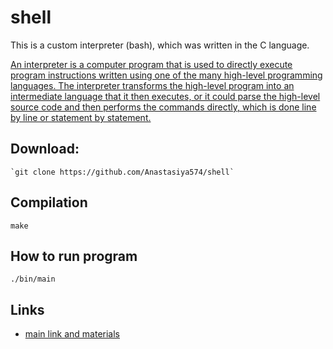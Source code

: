 # shell

This is a custom interpreter (bash), which was written in the C language.

[An interpreter is a computer program that is used to directly execute program instructions written using one of the many high-level programming languages. The interpreter transforms the high-level program into an intermediate language that it then executes, or it could parse the high-level source code and then performs the commands directly, which is done line by line or statement by statement.](https://www.techopedia.com/definition/7793/interpreter)

 ## Download:
  ```
  `git clone https://github.com/Anastasiya574/shell`
  ```

 ## Compilation
  `make`

 ## How to run program
  `./bin/main`

 ## Links
  * [main link and materials](http://mymath.info)
